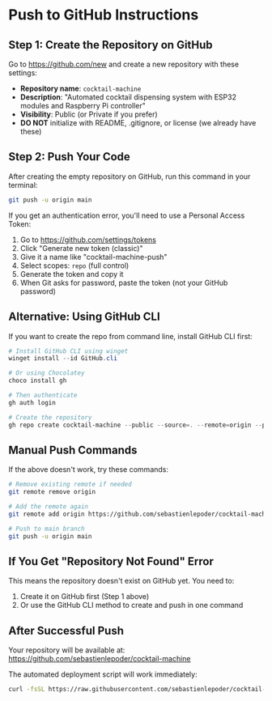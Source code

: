 # Push to GitHub Instructions

## Step 1: Create the Repository on GitHub

Go to https://github.com/new and create a new repository with these settings:

- **Repository name**: `cocktail-machine`
- **Description**: "Automated cocktail dispensing system with ESP32 modules and Raspberry Pi controller"
- **Visibility**: Public (or Private if you prefer)
- **DO NOT** initialize with README, .gitignore, or license (we already have these)

## Step 2: Push Your Code

After creating the empty repository on GitHub, run this command in your terminal:

```bash
git push -u origin main
```

If you get an authentication error, you'll need to use a Personal Access Token:

1. Go to https://github.com/settings/tokens
2. Click "Generate new token (classic)"
3. Give it a name like "cocktail-machine-push"
4. Select scopes: `repo` (full control)
5. Generate the token and copy it
6. When Git asks for password, paste the token (not your GitHub password)

## Alternative: Using GitHub CLI

If you want to create the repo from command line, install GitHub CLI first:

```powershell
# Install GitHub CLI using winget
winget install --id GitHub.cli

# Or using Chocolatey
choco install gh

# Then authenticate
gh auth login

# Create the repository
gh repo create cocktail-machine --public --source=. --remote=origin --push
```

## Manual Push Commands

If the above doesn't work, try these commands:

```bash
# Remove existing remote if needed
git remote remove origin

# Add the remote again
git remote add origin https://github.com/sebastienlepoder/cocktail-machine.git

# Push to main branch
git push -u origin main
```

## If You Get "Repository Not Found" Error

This means the repository doesn't exist on GitHub yet. You need to:
1. Create it on GitHub first (Step 1 above)
2. Or use the GitHub CLI method to create and push in one command

## After Successful Push

Your repository will be available at:
https://github.com/sebastienlepoder/cocktail-machine

The automated deployment script will work immediately:
```bash
curl -fsSL https://raw.githubusercontent.com/sebastienlepoder/cocktail-machine/main/deployment/setup-raspberry-pi.sh | bash
```
